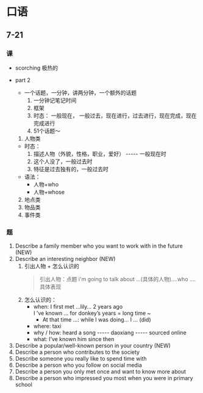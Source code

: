 # 口语
## 7-21 
### 课
- scorching 极热的

- part 2
  - 一个话题，一分钟，讲两分钟，一个额外的话题
    1. 一分钟记笔记时间
    2. 框架
    3. 时态： 一般现在， 一般过去，现在进行，过去进行，现在完成，现在完成进行
    4. 51个话题～
  1. 人物类
    - 时态： 
      1. 描述人物（外貌，性格，职业，爱好） ----- 一般现在时
      2. 这个人没了，一般过去时
      3. 特征是过去独有的，一般过去时
    - 语法： 
      - 人物+who 
      - 人物+whose
  2. 地点类
  3. 物品类
  4. 事件类

### 题
1. Describe a family member who you want to work with in the future (NEW)
2. Describe an interesting neighbor (NEW)
   1. 引出人物 + 怎么认识的 
      > 引出人物：点题 i'm going to talk about ...(具体的人物)....who ....具体表现
   2. 怎么认识的： 
      - when: I first met …lily…  2 years ago  
      I ’ve known … for donkey’s years = long time ~
        - At that time …: while I was doing...   I ... (did) 
      - where: taxi
      - why / how: heard a song -----  daoxiang ----- sourced online
      - what: I’ve known him since then
3. Describe a popular/well-known person in your country (NEW)
4. Describe a person who contributes to the society
5. Describe someone you really like to spend time with
6. Describe a person who you follow on social media
7. Describe a person you only met once and want to know more about
8. Describe a person who impressed you most when you were in primary school
